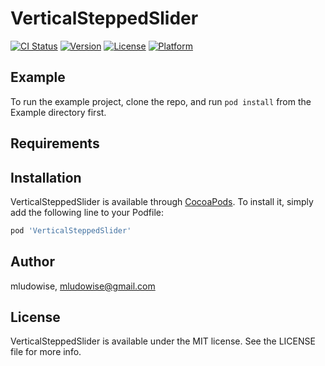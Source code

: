 # VerticalSteppedSlider

[![CI Status](http://img.shields.io/travis/mludowise/VerticalSteppedSlider.svg?style=flat)](https://travis-ci.org/mludowise/VerticalSteppedSlider)
[![Version](https://img.shields.io/cocoapods/v/VerticalSteppedSlider.svg?style=flat)](http://cocoapods.org/pods/VerticalSteppedSlider)
[![License](https://img.shields.io/cocoapods/l/VerticalSteppedSlider.svg?style=flat)](http://cocoapods.org/pods/VerticalSteppedSlider)
[![Platform](https://img.shields.io/cocoapods/p/VerticalSteppedSlider.svg?style=flat)](http://cocoapods.org/pods/VerticalSteppedSlider)

## Example

To run the example project, clone the repo, and run `pod install` from the Example directory first.

## Requirements

## Installation

VerticalSteppedSlider is available through [CocoaPods](http://cocoapods.org). To install
it, simply add the following line to your Podfile:

```ruby
pod 'VerticalSteppedSlider'
```

## Author

mludowise, mludowise@gmail.com

## License

VerticalSteppedSlider is available under the MIT license. See the LICENSE file for more info.
